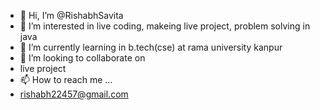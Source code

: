 - 👋 Hi, I’m @RishabhSavita
- 👀 I’m interested in live coding, makeing live project, problem solving in java 
- 🌱 I’m currently learning in b.tech(cse) at rama university kanpur
- 💞️ I’m looking to collaborate on
- live project 
- 📫 How to reach me ...
- rishabh22457@gmail.com

<!---
RishabhSavita/RishabhSavita is a ✨ special ✨ repository because its `README.md` (this file) appears on your GitHub profile.
You can click the Preview link to take a look at your changes.
--->
